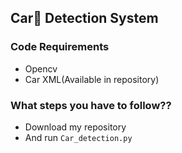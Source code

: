 ##  Car🚗 Detection System

### Code Requirements
- Opencv
- Car XML(Available in repository)


### What steps you have to follow??
- Download my repository 
- And run `Car_detection.py`

